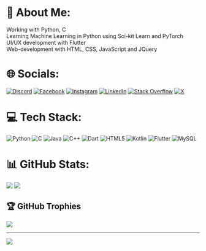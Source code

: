 # 💫 About Me:
Working with Python, C<br>Learning Machine Learning in Python using Sci-kit Learn and PyTorch<br>UI/UX development with Flutter<br>Web-development with HTML, CSS, JavaScript and JQuery

# 🌐 Socials:
[![Discord](https://img.shields.io/badge/Discord-%237289DA.svg?logo=discord&logoColor=white)](https://discord.gg/eboydakshlal) [![Facebook](https://img.shields.io/badge/Facebook-%231877F2.svg?logo=Facebook&logoColor=white)](https://facebook.com/daksh.lal.3) [![Instagram](https://img.shields.io/badge/Instagram-%23E4405F.svg?logo=Instagram&logoColor=white)](https://instagram.com/daksh._.lal) [![LinkedIn](https://img.shields.io/badge/LinkedIn-%230077B5.svg?logo=linkedin&logoColor=white)](https://linkedin.com/in/daksh-xyz) [![Stack Overflow](https://img.shields.io/badge/-Stackoverflow-FE7A16?logo=stack-overflow&logoColor=white)](https://stackoverflow.com/users/daksh-xyz) [![X](https://img.shields.io/badge/X-black.svg?logo=X&logoColor=white)](https://x.com/daksh_xyz) 

# 💻 Tech Stack:
![Python](https://img.shields.io/badge/python-3670A0?style=for-the-badge&logo=python&logoColor=ffdd54) ![C](https://img.shields.io/badge/c-%2300599C.svg?style=for-the-badge&logo=c&logoColor=white) ![Java](https://img.shields.io/badge/java-%23ED8B00.svg?style=for-the-badge&logo=openjdk&logoColor=white) ![C++](https://img.shields.io/badge/c++-%2300599C.svg?style=for-the-badge&logo=c%2B%2B&logoColor=white) ![Dart](https://img.shields.io/badge/dart-%230175C2.svg?style=for-the-badge&logo=dart&logoColor=white) ![HTML5](https://img.shields.io/badge/html5-%23E34F26.svg?style=for-the-badge&logo=html5&logoColor=white) ![Kotlin](https://img.shields.io/badge/kotlin-%237F52FF.svg?style=for-the-badge&logo=kotlin&logoColor=white) ![Flutter](https://img.shields.io/badge/Flutter-%2302569B.svg?style=for-the-badge&logo=Flutter&logoColor=white) ![MySQL](https://img.shields.io/badge/mysql-%2300000f.svg?style=for-the-badge&logo=mysql&logoColor=white)

# 📊 GitHub Stats:
![](https://github-readme-streak-stats.herokuapp.com/?user=daksh-xyz&theme=radical&hide_border=true) ![](https://github-readme-stats.vercel.app/api/top-langs/?username=daksh-xyz&theme=radical&hide_border=true&include_all_commits=true&count_private=false&layout=compact)

## 🏆 GitHub Trophies
![](https://github-profile-trophy.vercel.app/?username=daksh-xyz&theme=radical&no-frame=false&no-bg=false&margin-w=4)

---
[![](https://visitcount.itsvg.in/api?id=daksh-xyz&icon=0&color=12)](https://visitcount.itsvg.in)
